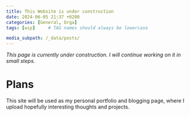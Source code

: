 ```yaml
---
title: This Website is under construction
date: 2024-06-05 21:37 +0200
categories: [General, Orga]
tags: [wip]     # TAG names should always be lowercase

media_subpath: /_data/posts/
---
```


*This page is currently under construction. I will continue working on it in small steps.*

# Plans
This site will be used as my personal portfolio and blogging page, where I upload hopefully interesting thoughts and projects.



